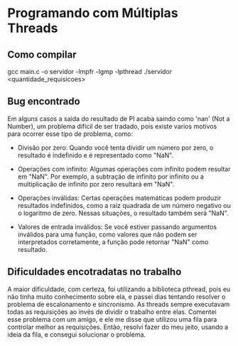 # Programando com Múltiplas Threads
## Como compilar
gcc main.c -o servidor -lmpfr -lgmp -lpthread
./servidor <quantidade_requisicoes>

## Bug encontrado
Em alguns casos a saida do resultado de PI acaba saindo como 'nan' (Not a Number), um problema dificil de ser tradado, pois existe varios motivos para ocorrer esse tipo de problema, como:

* Divisão por zero: Quando você tenta dividir um número por zero, o resultado é indefinido e é representado como "NaN".

* Operações com infinito: Algumas operações com infinito podem resultar em "NaN". Por exemplo, a subtração de infinito por infinito ou a multiplicação de infinito por zero resultará em "NaN".

* Operações inválidas: Certas operações matemáticas podem produzir resultados indefinidos, como a raiz quadrada de um número negativo ou o logaritmo de zero. Nessas situações, o resultado também será "NaN".

* Valores de entrada inválidos: Se você estiver passando argumentos inválidos para uma função, como valores que não podem ser interpretados corretamente, a função pode retornar "NaN" como resultado.

## Dificuldades encotradatas no trabalho
A maior dificuldade, com certeza, foi utilizando a biblioteca pthread, pois eu não tinha muito conhecimento sobre ela, e passei dias tentando resolver o problema de escalonamento e sincronismo. As threads sempre executavam todas as requisições ao invés de dividir o trabalho entre elas. Comentei esse problema com um amigo, e ele me disse que utilizou uma fila para controlar melhor as requisições. Então, resolvi fazer do meu jeito, usando a ideia da fila, e consegui solucionar o problema.
